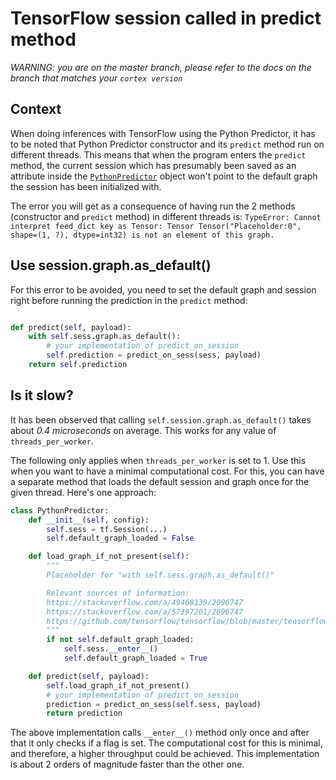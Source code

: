 # TensorFlow session called in predict method

_WARNING: you are on the master branch, please refer to the docs on the branch that matches your `cortex version`_

## Context

When doing inferences with TensorFlow using the Python Predictor, it has to be noted that Python Predictor constructor and its `predict` method run on different threads. This means that when the program enters the `predict` method, the current session which has presumably been saved as an attribute inside the [`PythonPredictor`](../deployments/predictors.md#python-predictor) object won't point to the default graph the session has been initialized with.

The error you will get as a consequence of having run the 2 methods (constructor and `predict` method) in different threads is:
`
TypeError: Cannot interpret feed_dict key as Tensor: Tensor Tensor("Placeholder:0", shape=(1, ?), dtype=int32) is not an element of this graph.
`

## Use session.graph.as_default()

For this error to be avoided, you need to set the default graph and session right before running the prediction in the `predict` method:
```python

def predict(self, payload):
    with self.sess.graph.as_default():
        # your implementation of predict_on_session
        self.prediction = predict_on_sess(sess, payload)
    return self.prediction
```

## Is it slow?

It has been observed that calling `self.session.graph.as_default()` takes about *0.4 microseconds* on average. This works for any value of `threads_per_worker`.

The following only applies when `threads_per_worker` is set to 1. Use this when you want to have a minimal computational cost. For this, you can have a separate method that loads the default session and graph once for the given thread. Here's one approach:

```python
class PythonPredictor:
    def __init__(self, config):
        self.sess = tf.Session(...)
        self.default_graph_loaded = False

    def load_graph_if_not_present(self):
        """
        Placeholder for "with self.sess.graph.as_default()"

        Relevant sources of information:
        https://stackoverflow.com/a/49468139/2096747
        https://stackoverflow.com/a/57397201/2096747
        https://github.com/tensorflow/tensorflow/blob/master/tensorflow/python/client/session.py#L1591-L1601
        """
        if not self.default_graph_loaded:
            self.sess.__enter__()
            self.default_graph_loaded = True

    def predict(self, payload):
        self.load_graph_if_not_present()
        # your implementation of predict_on_session
        prediction = predict_on_sess(self.sess, payload)
        return prediction
```

The above implementation calls `__enter__()` method only once and after that it only checks if a flag is set. The computational cost for this is minimal, and therefore, a higher throughput could be achieved. This implementation is about 2 orders of magnitude faster than the other one.

